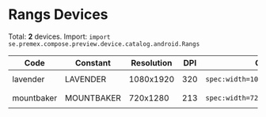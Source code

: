 # Rangs Devices

Total: **2** devices. Import: `import se.premex.compose.preview.device.catalog.android.Rangs`

| Code | Constant | Resolution | DPI | Compose Spec | Preview Usage |
|------|----------|------------|-----|-------------|---------------|
| lavender | LAVENDER | 1080x1920 | 320 | `spec:width=1080px,height=1920px,dpi=320` | `@Preview(device = Rangs.LAVENDER)` |
| mountbaker | MOUNTBAKER | 720x1280 | 213 | `spec:width=720px,height=1280px,dpi=213` | `@Preview(device = Rangs.MOUNTBAKER)` |

<!-- Generated automatically. Do not edit manually. -->

